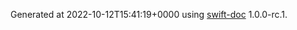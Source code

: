 Generated at 2022-10-12T15:41:19+0000 using [swift-doc](https://github.com/SwiftDocOrg/swift-doc) 1.0.0-rc.1.
